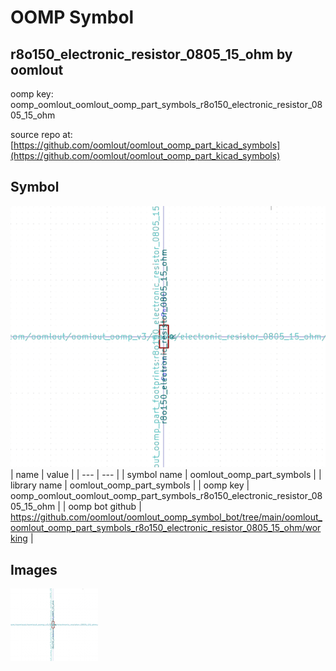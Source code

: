 # OOMP Symbol  
## r8o150_electronic_resistor_0805_15_ohm  by oomlout  
  
oomp key: oomp_oomlout_oomlout_oomp_part_symbols_r8o150_electronic_resistor_0805_15_ohm  
  
source repo at: [https://github.com/oomlout/oomlout_oomp_part_kicad_symbols](https://github.com/oomlout/oomlout_oomp_part_kicad_symbols)  
## Symbol  
  
[![working.png](working_600.png)](working.png)  
| name | value | 
| --- | --- | 
| symbol name | oomlout_oomp_part_symbols | 
| library name | oomlout_oomp_part_symbols | 
| oomp key | oomp_oomlout_oomlout_oomp_part_symbols_r8o150_electronic_resistor_0805_15_ohm | 
| oomp bot github | https://github.com/oomlout/oomlout_oomp_symbol_bot/tree/main/oomlout_oomlout_oomp_part_symbols_r8o150_electronic_resistor_0805_15_ohm/working | 
## Images  
  
[![working.png](working_140.png)](working.png)  
